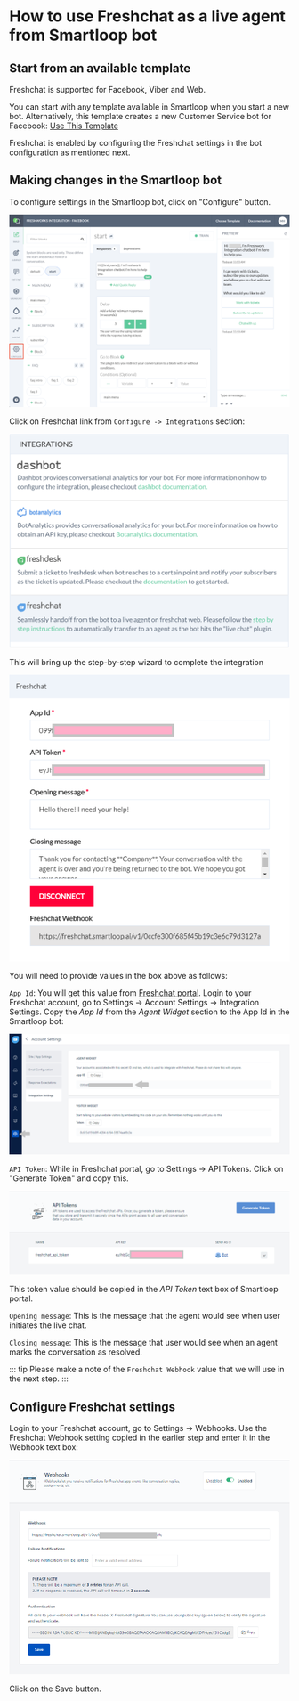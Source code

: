 # How to use Freshchat as a live agent from Smartloop bot

## Start from an available template

Freshchat is supported for Facebook, Viber and Web.

You can start with any template available in Smartloop when you start a new bot. Alternatively, this template creates a new Customer Service bot for Facebook: [Use This Template](https://dashboard.smartloop.ai/templates/09f2c650216e4e56ad357058e45f1794)

Freshchat is enabled by configuring the Freshchat settings in the bot configuration as mentioned next.

## Making changes in the Smartloop bot

To configure settings in the Smartloop bot, click on "Configure" button.

![](./images/settings-configure.png)

Click on Freshchat link from `Configure -> Integrations` section:

![](./images/freshchat-integration.png)


This will bring up the step-by-step wizard to complete the integration

![](./images/freshchat-config.png)

You will need to provide values in the box above as follows:

`App Id`: You will get this value from [Freshchat portal](https://web.freshchat.com). Login to your Freshchat account, go to Settings -> Account Settings -> Integration Settings. Copy the *App Id* from the *Agent Widget* section to the App Id in the Smartloop bot:

![](./images/freshchat-appid.png)

`API Token`: While in Freshchat portal, go to Settings -> API Tokens. Click on "Generate Token" and copy this. 

![](./images/freshchat-apitoken.png)

This token value should be copied in the *API Token* text box of Smartloop portal.

`Opening message`: This is the message that the agent would see when user initiates the live chat.

`Closing message`: This is the message that user would see when an agent marks the conversation as resolved.

::: tip
Please make a note of the `Freshchat Webhook` value that we will use in the next step.
:::

## Configure Freshchat settings

Login to your Freshchat account, go to Settings -> Webhooks. Use the Freshchat Webhook setting copied in the earlier step and enter it in the Webhook text box:

![](./images/freshchat-webhook.png)

Click on the Save button.
